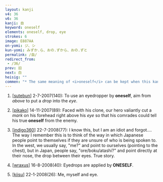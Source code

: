 ```yaml
---
layout: kanji
v4: 36
v6: 36
kanji: 自
keyword: oneself
elements: oneself, drop, eye
strokes: 6
image: E887AA
on-yomi: ジ、シ
kun-yomi: みずか.ら、おの.ずから、おの.ずと
permalink: /自/
redirect_from:
 - /36/
prev: 旧
next: 白
heisig: ""
commen: "* The same meaning of <i>oneself</i> can be kept when this kanji is used as a primitive element, but you will generally find it better to give it the meaning of <i>nose</i> or <i>nostrils</i>, both because it accords with the story above and because it is the first part of the kanji for <i>nose</i> (Frame 733)."
---
```


1) [<a href="http://kanji.koohii.com/profile/sutebun">sutebun</a>] 2-7-2007(140): To use an eyedropper by<strong> oneself</strong>, aim from <em>above</em> to put a <em>drop</em> into the <em>eye</em>.

2) [<a href="http://kanji.koohii.com/profile/pikako">pikako</a>] 14-11-2007(89): Faced with his clone, our hero valiantly cut a <em>mark</em> on his forehead right above his <em>eye</em> so that his comrades could tell his true<strong> oneself</strong> from the enemy.

3) [<a href="http://kanji.koohii.com/profile/indigo360">indigo360</a>] 22-7-2008(77): I know this, but I am an idiot and forgot.... The way I remember this is to think of the way in which Japanese people point to themselves if they are unsure of who is being spoken to. In the west, we usually say, &quot;me?&quot; and point to ourselves (pointing to the chest), but in Japan, people say, &quot;ore/boku/atashi?&quot; and point directly at their nose, the drop between their eyes. True story.

4) [<a href="http://kanji.koohii.com/profile/wraxus">wraxus</a>] 16-8-2008(40): Eyedrops are applied by<strong> ONESELF</strong>.

5) [<a href="http://kanji.koohii.com/profile/kiisu">kiisu</a>] 22-1-2008(26): Me, myself and eye.

